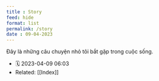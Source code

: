 ```yaml
---
title : Story
feed: hide
format: list
permalink: /story
date : 09-04-2023
---
```


Đây là những câu chuyện nhỏ tôi bắt gặp trong cuộc sống.

- 🗓  2023-04-09 06:03
- Related: [[Index]]

